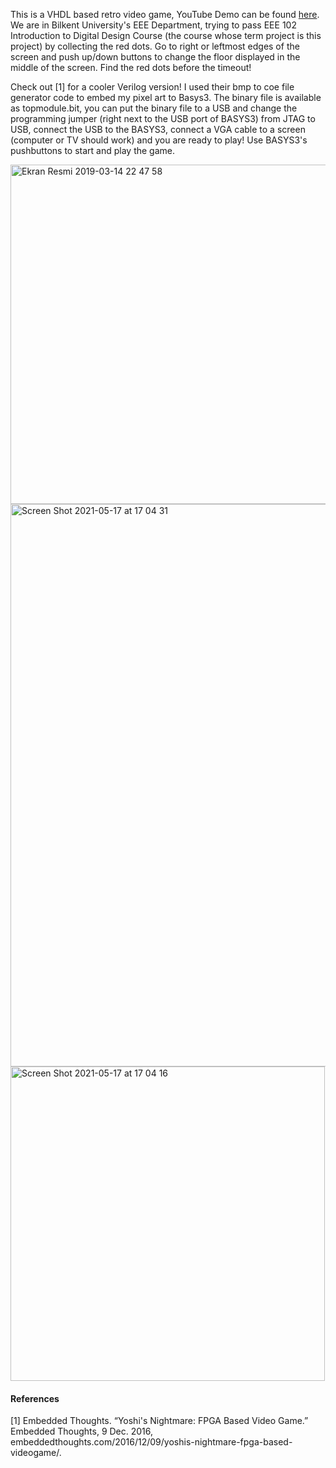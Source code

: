 This is a VHDL based retro video game, YouTube Demo can be found [here](https://www.youtube.com/watch?v=GrdW-8Rqzqo&t=62s). We are in Bilkent University's EEE Department, trying to pass EEE 102 Introduction to Digital Design Course (the course whose term project is this project) by collecting the red dots. Go to right or leftmost edges of the screen and push up/down buttons to change the floor displayed in the middle of the screen. Find the red dots before the timeout!

Check out [1] for a cooler Verilog version! I used their bmp to coe file generator code to embed my pixel art to Basys3. The binary file is available as topmodule.bit, you can put the binary file to a USB and change the programming jumper (right next to the USB port of BASYS3) from JTAG to USB, connect the USB to the BASYS3, connect a VGA cable to a screen (computer or TV should work) and you are ready to play! Use BASYS3's pushbuttons to start and play the game.

<img width="543" alt="Ekran Resmi 2019-03-14 22 47 58" src="https://user-images.githubusercontent.com/77360680/118501123-13e53100-b731-11eb-96c3-1b77f180b318.png">

<img width="900" alt="Screen Shot 2021-05-17 at 17 04 31" src="https://user-images.githubusercontent.com/77360680/118502583-81459180-b732-11eb-8922-efb849c71dbd.png">

<img width="503" alt="Screen Shot 2021-05-17 at 17 04 16" src="https://user-images.githubusercontent.com/77360680/118502415-5a875b00-b732-11eb-8c12-a165f1973b4a.png">

#### References 

[1] Embedded Thoughts. “Yoshi's Nightmare: FPGA Based Video Game.” Embedded Thoughts,
9 Dec. 2016, embeddedthoughts.com/2016/12/09/yoshis-nightmare-fpga-based-videogame/.
